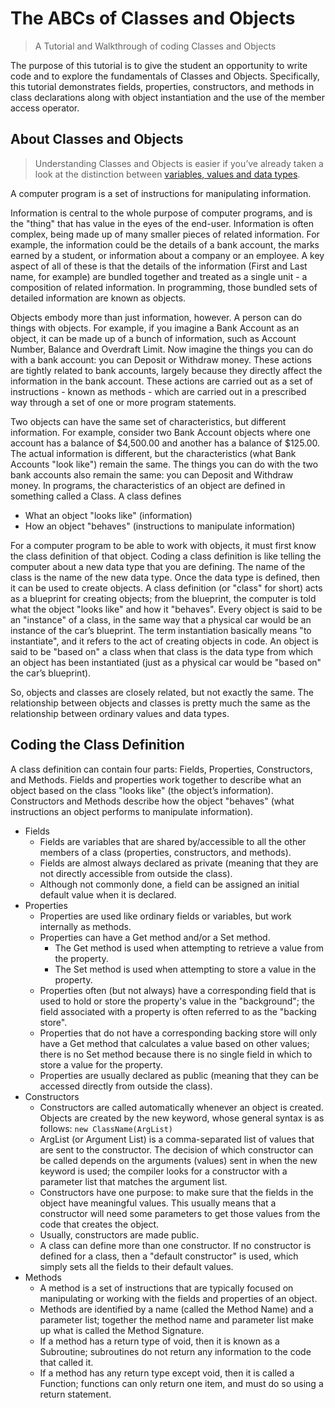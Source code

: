 # The ABCs of Classes and Objects

> A Tutorial and Walkthrough of coding Classes and Objects

The purpose of this tutorial is to give the student an opportunity to write code and to explore the fundamentals of Classes and Objects. Specifically, this tutorial demonstrates fields, properties, constructors, and methods in class declarations along with object instantiation and the use of the member access operator.

## About Classes and Objects

> Understanding Classes and Objects is easier if you’ve already taken a look at the distinction between [variables, values and data types](chapter1.md#variables-values-and-data-types).

A computer program is a set of instructions for manipulating information.

Information is central to the whole purpose of computer programs, and is the "thing" that has value in the eyes of the end-user. Information is often complex, being made up of many smaller pieces of related information. For example, the information could be the details of a bank account, the marks earned by a student, or information about a company or an employee. A key aspect of all of these is that the details of the information (First and Last name, for example) are bundled together and treated as a single unit - a composition of related information. In programming, those bundled sets of detailed information are known as objects.

Objects embody more than just information, however. A person can do things with objects. For example, if you imagine a Bank Account as an object, it can be made up of a bunch of information, such as Account Number, Balance and Overdraft Limit. Now imagine the things you can do with a bank account: you can Deposit or Withdraw money. These actions are tightly related to bank accounts, largely because they directly affect the information in the bank account. These actions are carried out as a set of instructions - known as methods - which are carried out in a prescribed way through a set of one or more program statements.

Two objects can have the same set of characteristics, but different information. For example, consider two Bank Account objects where one account has a balance of $4,500.00 and another has a balance of $125.00. The actual information is different, but the characteristics (what Bank Accounts "look like") remain the same. The things you can do with the two bank accounts also remain the same: you can Deposit and Withdraw money. In programs, the characteristics of an object are defined in something called a Class. A class defines

* What an object "looks like" (information)
* How an object "behaves" (instructions to manipulate information)

For a computer program to be able to work with objects, it must first know the class definition of that object. Coding a class definition is like telling the computer about a new data type that you are defining. The name of the class is the name of the new data type. Once the data type is defined, then it can be used to create objects. A class definition (or "class" for short) acts as a blueprint for creating objects; from the blueprint, the computer is told what the object "looks like" and how it "behaves". Every object is said to be an "instance" of a class, in the same way that a physical car would be an instance of the car’s blueprint. The term instantiation basically means "to instantiate", and it refers to the act of creating objects in code. An object is said to be "based on" a class when that class is the data type from which an object has been instantiated (just as a physical car would be "based on" the car’s blueprint).

So, objects and classes are closely related, but not exactly the same. The relationship between objects and classes is pretty much the same as the relationship between ordinary values and data types.

## Coding the Class Definition

A class definition can contain four parts: Fields, Properties, Constructors, and Methods. Fields and properties work together to describe what an object based on the class "looks like" (the object’s information). Constructors and Methods describe how the object "behaves" (what instructions an object performs to manipulate information).

* Fields
  * Fields are variables that are shared by/accessible to all the other members of a class (properties, constructors, and methods).
  * Fields are almost always declared as private (meaning that they are not directly accessible from outside the class).
  * Although not commonly done, a field can be assigned an initial default value when it is declared.
* Properties
  * Properties are used like ordinary fields or variables, but work internally as methods.
  * Properties can have a Get method and/or a Set method.
    * The Get method is used when attempting to retrieve a value from the property.
    * The Set method is used when attempting to store a value in the property.
  * Properties often (but not always) have a corresponding field that is used to hold or store the property's value in the "background"; the field associated with a property is often referred to as the "backing store".
  * Properties that do not have a corresponding backing store will only have a Get method that calculates a value based on other values; there is no Set method because there is no single field in which to store a value for the property.
  * Properties are usually declared as public (meaning that they can be accessed directly from outside the class).
* Constructors
  * Constructors are called automatically whenever an object is created. Objects are created by the new keyword, whose general syntax is as follows:
    `new ClassName(ArgList)`
  * ArgList (or Argument List) is a comma-separated list of values that are sent to the constructor. The decision of which constructor can be called depends on the arguments (values) sent in when the new keyword is used; the compiler looks for a constructor with a parameter list that matches the argument list.
  * Constructors have one purpose: to make sure that the fields in the object have meaningful values. This usually means that a constructor will need some parameters to get those values from the code that creates the object.
  * Usually, constructors are made public.
  * A class can define more than one constructor. If no constructor is defined for a class, then a "default constructor" is used, which simply sets all the fields to their default values.
* Methods
  * A method is a set of instructions that are typically focused on manipulating or working with the fields and properties of an object.
  * Methods are identified by a name (called the Method Name) and a parameter list; together the method name and parameter list make up what is called the Method Signature.
  * If a method has a return type of void, then it is known as a Subroutine; subroutines do not return any information to the code that called it.
  * If a method has any return type except void, then it is called a Function; functions can only return one item, and must do so using a return statement.
